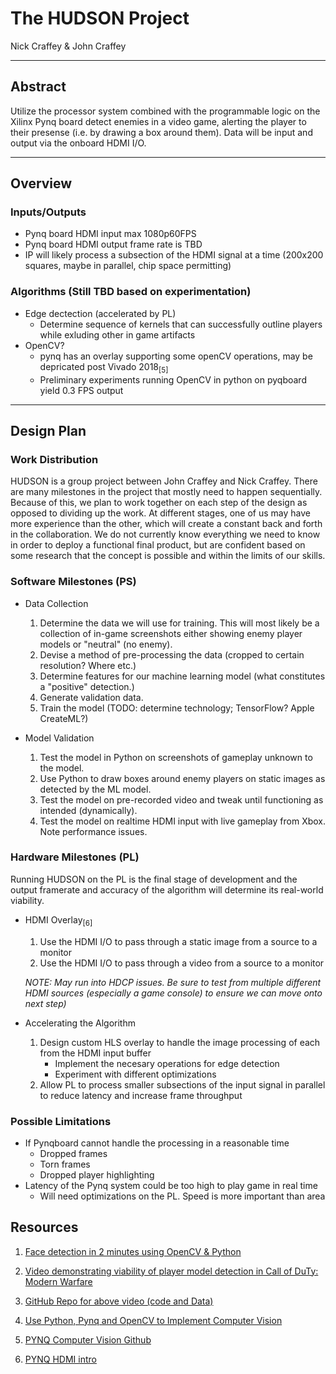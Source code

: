# The HUDSON Project

Nick Craffey & John Craffey

___

## Abstract

Utilize the  processor system combined with the programmable logic on the Xilinx Pynq board detect enemies in a video game, alerting the player to their presense (i.e. by drawing a box around them). Data will be input and output via the onboard HDMI I/O.

___

## Overview

### Inputs/Outputs

- Pynq board HDMI input max 1080p60FPS
- Pynq board HDMI output frame rate is TBD
- IP will likely process a subsection of the HDMI signal at a time (200x200 squares, maybe in parallel, chip space permitting)

### Algorithms (Still TBD based on experimentation)

- Edge dectection (accelerated by PL)
  - Determine sequence of kernels that can successfully outline players while exluding other in game artifacts
- OpenCV?
  -  pynq has an overlay supporting some openCV operations, may be depricated post Vivado 2018<sub>[5]<sub>
  -  Preliminary experiments running OpenCV in python on pyqboard yield 0.3 FPS output
___

## Design Plan

### Work Distribution

HUDSON is a group project between John Craffey and Nick Craffey. There are many milestones in the project that mostly need to happen sequentially. Because of this, we plan to work together on each step of the design as opposed to dividing up the work. At different stages, one of us may have more experience than the other, which will create a constant back and forth in the collaboration. We do not currently know everything we need to know in order to deploy a functional final product, but are confident based on some research that the concept is possible and within the limits of our skills.

### Software Milestones (PS)

- Data Collection
  1. Determine the data we will use for training. This will most likely be a collection of in-game screenshots either showing enemy player models or "neutral" (no enemy).
  2. Devise a method of pre-processing the data (cropped to certain resolution? Where etc.)
  3. Determine features for our machine learning model (what constitutes a "positive" detection.)
  4. Generate validation data.
  5. Train the model (TODO: determine technology; TensorFlow? Apple CreateML?)

- Model Validation
  1. Test the model in Python on screenshots of gameplay unknown to the model.
  2. Use Python to draw boxes around enemy players on static images as detected by the ML model.
  3. Test the model on pre-recorded video and tweak until functioning as intended (dynamically).
  4. Test the model on realtime HDMI input with live gameplay from Xbox. Note performance issues.

### Hardware Milestones (PL)

Running HUDSON on the PL is the final stage of development and the output framerate and accuracy of the algorithm will determine its real-world viability.

- HDMI Overlay<sub>[6]<sub>
  1. Use the HDMI I/O to pass through a static image from a source to a monitor
  2. Use the HDMI I/O to pass through a video from a source to a monitor

    *NOTE: May run into HDCP issues. Be sure to test from multiple different HDMI sources (especially a game console) to ensure we can move onto next step)*

- Accelerating the Algorithm
  1. Design custom HLS overlay to handle the image processing of each from the HDMI input buffer
       - Implement the necesary operations for edge detection
       - Experiment with different optimizations
  2. Allow PL to process smaller subsections of the input signal in parallel to reduce latency and increase frame throughput
    
### Possible Limitations

- If Pynqboard cannot handle the processing in a reasonable time
    - Dropped frames
    - Torn frames
    - Dropped player highlighting
- Latency of the Pynq system could be too high to play game in real time
	- Will need optimizations on the PL. Speed is more important than area 

## Resources

1. [Face detection in 2 minutes using OpenCV & Python](https://towardsdatascience.com/face-detection-in-2-minutes-using-opencv-python-90f89d7c0f81)

2. [Video demonstrating viability of player model detection in Call of DuTy: Modern Warfare](https://www.youtube.com/watch?v=Qif8g2Ib5pI)

3. [GitHub Repo for above video (code and Data)](https://github.com/darkmatter2222/COD-MW-2019-DNN)

4. [Use Python, Pynq and OpenCV to Implement Computer Vision](https://www.hackster.io/adam-taylor/use-python-Pynq-and-opencv-to-implement-computer-vision-361e1b)

5. [PYNQ Computer Vision Github](https://github.com/Xilinx/PYNQ-ComputerVision)

6. [PYNQ HDMI intro](https://github.com/Xilinx/PYNQ/blob/master/boards/Pynq-Z1/base/notebooks/video/hdmi_introduction.ipynb)
